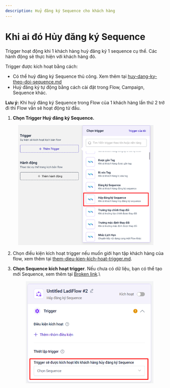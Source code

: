 ```yaml
---
description: Huỷ đăng ký Sequence cho khách hàng
---
```


# Khi ai đó Hủy đăng ký Sequence

Trigger hoạt động khi 1 khách hàng huỷ đăng ký 1 sequence cụ thể. Các hành động sẽ thực hiện với khách hàng đó.

Trigger được kích hoạt bằng cách:

* Có thể huỷ đăng ký Sequence thủ công. Xem thêm tại [huy-dang-ky-theo-doi-sequence.md](../hanh-dong-action/huy-dang-ky-theo-doi-sequence.md "mention")
* Huỷ đăng ký tự động bằng cách cài đặt trong Flow, Campaign, Sequence khác.

**Lưu ý:** Khi huỷ đăng ký Sequence trong Flow của 1 khách hàng lần thứ 2 trở đi thì Flow vẫn sẽ hoạt động từ đầu.

1. **Chọn Trigger Huỷ đăng ký Sequence.**

<figure><img src="../../../.gitbook/assets/image (384).png" alt=""><figcaption></figcaption></figure>

2. Chọn điều kiện kích hoạt trigger nếu muốn giới hạn tập khách hàng của flow, xem thêm tại [them-dieu-kien-kich-hoat-trigger.md](them-dieu-kien-kich-hoat-trigger.md "mention").
3.  **Chọn Sequence kích hoạt trigger**. Nếu chưa có dữ liệu, bạn có thể tạo mới Sequence, xem thêm tại [Broken link](broken-reference "mention").\


    <figure><img src="../../../.gitbook/assets/image (688).png" alt="" width="481"><figcaption></figcaption></figure>
